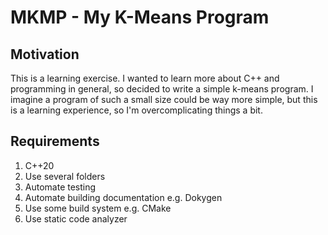 # MKMP - My K-Means Program

## Motivation
This is a learning exercise. I wanted to learn more about C++ and programming in general, so decided to write a simple k-means program. I imagine a program of such a small size could be way more simple, but this is a learning experience, so I'm overcomplicating things a bit.

## Requirements
1. C++20
2. Use several folders
3. Automate testing
4. Automate building documentation e.g. Dokygen
5. Use some build system e.g. CMake
6. Use static code analyzer
